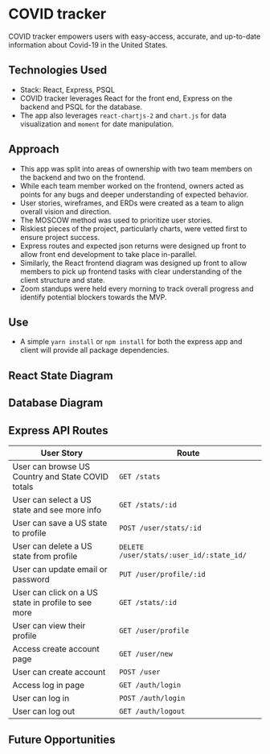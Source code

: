 # COVID tracker
COVID tracker empowers users with easy-access, accurate, and up-to-date information about Covid-19 in the United States.

## Technologies Used
- Stack: React, Express, PSQL
- COVID tracker leverages React for the front end, Express on the backend and PSQL for the database.
- The app also leverages `react-chartjs-2` and `chart.js` for data visualization and `moment` for date manipulation.

## Approach
- This app was split into areas of ownership with two team members on the backend and two on the frontend.
- While each team member worked on the frontend, owners acted as points for any bugs and deeper understanding of expected behavior.
- User stories, wireframes, and ERDs were created as a team to align overall vision and direction.
- The MOSCOW method was used to prioritize user stories.
- Riskiest pieces of the project, particularly charts, were vetted first to ensure project success.
- Express routes and expected json returns were designed up front to allow front end development to take place in-parallel.
- Similarly, the React frontend diagram was designed up front to allow members to pick up frontend tasks with clear understanding of the client structure and state. 
- Zoom standups were held every morning to track overall progress and identify potential blockers towards the MVP.

## Use
- A simple `yarn install` or `npm install` for both the express app and client will provide all package dependencies.

## React State Diagram

## Database Diagram

## Express API Routes
|User Story|Route|
|-|-|
|User can browse US Country and State COVID totals| `GET /stats`|
|User can select a US state and see more info| `GET /stats/:id`|
|User can save a US state to profile| `POST /user/stats/:id`|
|User can delete a US state from profile| `DELETE /user/stats/:user_id/:state_id/`|
|User can update email or password| `PUT /user/profile/:id`|
|User can click on a US state in profile to see more| `GET /stats/:id`|
|User can view their profile| `GET /user/profile`|
|Access create account page| `GET /user/new`|
|User can create account| `POST /user`|
|Access log in page| `GET /auth/login`|
|User can log in| `POST /auth/login`|
|User can log out| `GET /auth/logout`|

## Future Opportunities